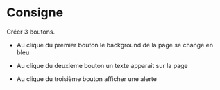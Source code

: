 # Consigne


Créer 3 boutons.
    
-   Au clique du premier bouton le background de la page se change en bleu
    
-   Au clique du deuxieme bouton un texte apparait sur la page
    
-   Au clique du troisième bouton afficher une alerte

